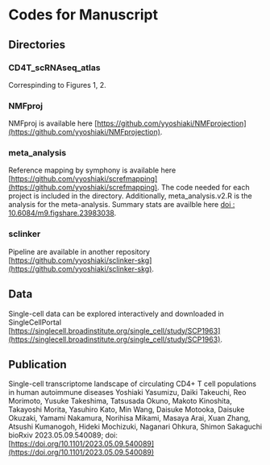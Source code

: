 # Codes for Manuscript

## Directories

### CD4T_scRNAseq_atlas

Correspinding to Figures 1, 2.

### NMFproj

NMFproj is available here [https://github.com/yyoshiaki/NMFprojection](https://github.com/yyoshiaki/NMFprojection).

### meta_analysis

Reference mapping by symphony is available here [https://github.com/yyoshiaki/screfmapping](https://github.com/yyoshiaki/screfmapping).
The code needed for each project is included in the directory. Additionally, meta_analysis.v2.R is the analysis for the meta-analysis. Summary stats are availble here [doi : 10.6084/m9.figshare.23983038](https://doi.org/10.6084/m9.figshare.23983038).

### sclinker

Pipeline are available in another repository [https://github.com/yyoshiaki/sclinker-skg](https://github.com/yyoshiaki/sclinker-skg).

## Data

Single-cell data can be explored interactively and downloaded in SingleCellPortal [https://singlecell.broadinstitute.org/single_cell/study/SCP1963](https://singlecell.broadinstitute.org/single_cell/study/SCP1963). 


## Publication

Single-cell transcriptome landscape of circulating CD4+ T cell populations in human autoimmune diseases
Yoshiaki Yasumizu, Daiki Takeuchi, Reo Morimoto, Yusuke Takeshima, Tatsusada Okuno, Makoto Kinoshita, Takayoshi Morita, Yasuhiro Kato, Min Wang, Daisuke Motooka, Daisuke Okuzaki, Yamami Nakamura, Norihisa Mikami, Masaya Arai, Xuan Zhang, Atsushi Kumanogoh, Hideki Mochizuki, Naganari Ohkura, Shimon Sakaguchi
bioRxiv 2023.05.09.540089; doi: [https://doi.org/10.1101/2023.05.09.540089](https://doi.org/10.1101/2023.05.09.540089)